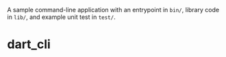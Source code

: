 A sample command-line application with an entrypoint in `bin/`, library code
in `lib/`, and example unit test in `test/`.
# dart_cli
